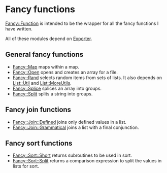# Fancy functions

[Fancy::Function](Function.pm) is intended to be the wrapper for all the fancy functions I have written.

All of these modules depend on [Exporter](https://metacpan.org/pod/Exporter).

## General fancy functions

* [Fancy::Map](Map.pm) maps within a map.
* [Fancy::Open](Open.pm) opens and creates an array for a file.
* [Fancy::Rand](Rand.pm) selects random items from sets of lists. It also depends on [List::Util](https://metacpan.org/pod/List::Util) and [List::MoreUtils](https://metacpan.org/pod/List::MoreUtils).
* [Fancy::Splice](Splice.pm) splices an array into groups.
* [Fancy::Split](Split.pm) splits a string into groups.

## Fancy join functions

* [Fancy::Join::Defined](Join/Defined.pm) joins only defined values in a list.
* [Fancy::Join::Grammatical](Join/Grammatical.pm) joins a list with a final conjunction.

## Fancy sort functions

* [Fancy::Sort::Short](Sort/Short.pm) returns subroutines to be used in sort.
* [Fancy::Sort::Split](Sort/Split.pm) returns a comparison expression to split the values in lists for sort.

